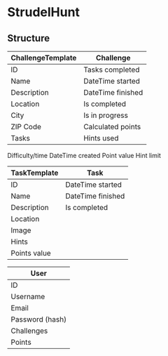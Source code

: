 # StrudelHunt
## Structure
ChallengeTemplate|Challenge|
---|---|
ID|Tasks completed
Name|DateTime started
Description|DateTime finished
Location|Is completed
City|Is in progress
ZIP Code|Calculated points
Tasks|Hints used
Difficulty/time
DateTime created
Point value
Hint limit

TaskTemplate|Task|
---|---|
ID|DateTime started
Name|DateTime finished
Description|Is completed
Location|
Image|
Hints|
Points value|

User|
---|
ID|
Username|
Email|
Password (hash)|
Challenges|
Points|
